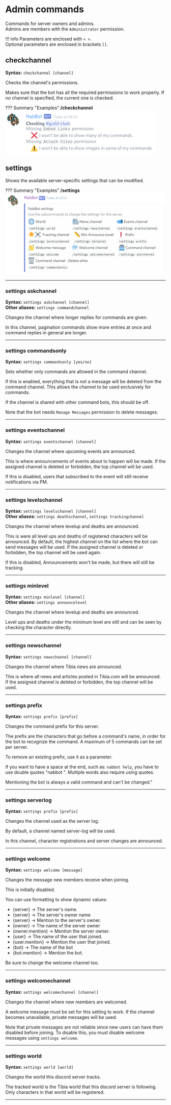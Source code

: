# Admin commands
Commands for server owners and admins.  
Admins are members with the `Administrator` permission.

!!! info
    Parameters are enclosed with `< >`.   
    Optional parameters are enclosed in brackets `[]`.


## checkchannel
**Syntax:** `checkchannel [channel]`

Checks the channel's permissions.

Makes sure that the bot has all the required permissions to work properly.
If no channel is specified, the current one is checked.

??? Summary "Examples"
    **/checkchannel**  
    ![image](../assets/images/commands/admin/checkchannel.png)

## settings
Shows the available server-specific settings that can be modified.

??? Summary "Examples"
    **/settings**  
    ![image](../assets/images/commands/admin/settings.png)
    
----

### settings askchannel
**Syntax:** `settings askchannel [channel]`  
**Other aliases:** `settings commandchannel`

Changes the channel where longer replies for commands are given.

In this channel, pagination commands show more entries at once and command replies in general are longer.

----

### settings commandsonly
**Syntax:** `settings commandsonly [yes/no]`

Sets whether only commands are allowed in the command channel.

If this is enabled, everything that is not a message will be deleted from the command channel.
This allows the channel to be used exclusively for commands.

If the channel is shared with other command bots, this should be off.

Note that the bot needs `Manage Messages` permission to delete messages.

----

### settings eventschannel
**Syntax:** `settings eventschannel [channel]`

Changes the channel where upcoming events are announced.

This is where announcements of events about to happen will be made.
If the assigned channel is deleted or forbidden, the top channel will be used.

If this is disabled, users that subscribed to the event will still receive notifications via PM.

----

### settings levelschannel
**Syntax:** `settings levelschannel [channel]`  
**Other aliases:** `settings deathschannel`, `settings trackingchannel`

Changes the channel where levelup and deaths are announced.

This is were all level ups and deaths of registered characters will be announced.
By default, the highest channel on the list where the bot can send messages will be used.
If the assigned channel is deleted or forbidden, the top channel will be used again.

If this is disabled, Announcements won't be made, but there will still be tracking.

----

### settings minlevel
**Syntax:** `settings minlevel [channel]`  
**Other aliases:** `settings announcelevel`

Changes the channel where levelup and deaths are announced.

Level ups and deaths under the minimum level are still and can be seen by checking the character directly.

----

### settings newschannel
**Syntax:** `settings newschannel [channel]`

Changes the channel where Tibia news are announced.

This is where all news and articles posted in Tibia.com will be announced.  
If the assigned channel is deleted or forbidden, the top channel will be used.

----

### settings prefix
**Syntax:** `settings prefix [prefix]`  

Changes the command prefix for this server.

The prefix are the characters that go before a command's name, in order for the bot to recognize the command.
A maximum of 5 commands can be set per server.

To remove an existing prefix, use it as a parameter.

If you want to have a space at the end, such as: `nabbot help`, you have to use double quotes "nabbot ".
Multiple words also require using quotes.

Mentioning the bot is always a valid command and can't be changed."

----

### settings serverlog
**Syntax:** `settings prefix [prefix]`  

Changes the channel used as the server log.

By default, a channel named server-log will be used.

In this channel, character registrations and server changes are announced.

----

### settings welcome
**Syntax:** `settings welcome [message]`

Changes the message new members receive when joining.
        
This is initially disabled.

You can use formatting to show dynamic values:
- {server} -> The server's name.
- {server} -> The server's owner name
- {server} -> Mention to the server's owner.
- {owner} -> The name of the server owner
- {owner.mention} -> Mention the server owner.
- {user} -> The name of the user that joined.
- {user.mention} -> Mention the user that joined.
- {bot} -> The name of the bot
- {bot.mention} -> Mention the bot.

Be sure to change the welcome channel too.

----

### settings welcomechannel
**Syntax:** `settings welcomechannel [channel]`

Changes the channel where new members are welcomed.

A welcome message must be set for this setting to work.
If the channel becomes unavailable, private messages will be used.

Note that private messages are not reliable since new users can have them disabled before joining.
To disable this, you must disable welcome messages using `settings welcome`.

----

### settings world
**Syntax:** `settings world [world]`  

Changes the world this discord server tracks.

The tracked world is the Tibia world that this discord server is following.
Only characters in that world will be registered.

----
